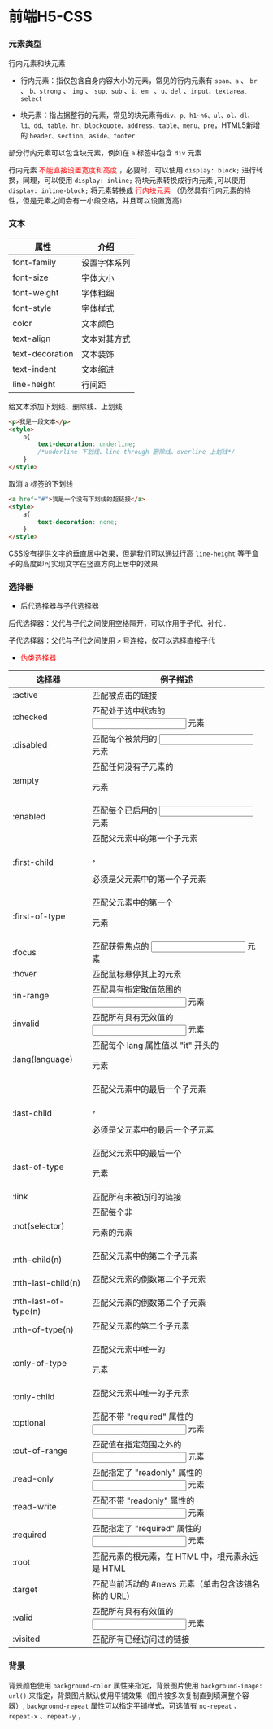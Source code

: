 # 前端H5-CSS

### 元素类型

行内元素和块元素

- 行内元素：指仅包含自身内容大小的元素，常见的行内元素有 `span、a`  、 `br` 、 `b、strong` 、 `img` 、 `sup、sub` 、`i、em ` 、`u、del` 、`input、textarea、select` 

- 块元素：指占据整行的元素，常见的块元素有`div、p、h1~h6、ul、ol、dl、li、dd、table、hr、blockquote、address、table、menu、pre`，HTML5新增的 `header、section、aside、footer`



部分行内元素可以包含块元素，例如在 `a` 标签中包含 `div` 元素



行内元素 <span style="color:red">不能直接设置宽度和高度</span> ，必要时，可以使用 `display: block;` 进行转换，同理，可以使用 `display: inline;` 将块元素转换成行内元素 ,可以使用 `display: inline-block;` 将元素转换成 <span style="color:red">行内块元素</span> （仍然具有行内元素的特性，但是元素之间会有一小段空格，并且可以设置宽高）

### 文本

| 属性            | 介绍         |
| --------------- | ------------ |
| font-family     | 设置字体系列 |
| font-size       | 字体大小     |
| font-weight     | 字体粗细     |
| font-style      | 字体样式     |
| color           | 文本颜色     |
| text-align      | 文本对其方式 |
| text-decoration | 文本装饰     |
| text-indent     | 文本缩进     |
| line-height     | 行间距       |

给文本添加下划线、删除线、上划线

~~~html
<p>我是一段文本</p>
<style>
	p{
		text-decoration: underline;
		/*underline 下划线、line-through 删除线、overline 上划线*/
	}
</style>
~~~

取消 `a` 标签的下划线

~~~html
<a href="#">我是一个没有下划线的超链接</a>
<style>
	a{
		text-decoration: none;
	}
</style>
~~~

CSS没有提供文字的垂直居中效果，但是我们可以通过行高 `line-height` 等于盒子的高度即可实现文字在竖直方向上居中的效果

### 选择器

- 后代选择器与子代选择器

后代选择器：父代与子代之间使用空格隔开，可以作用于子代、孙代..

子代选择器：父代与子代之间使用 `>` 号连接，仅可以选择直接子代

- <span style="color:red">伪类选择器</span>

| 选择器               | 例子描述                                                     |
| -------------------- | ------------------------------------------------------------ |
| :active              | 匹配被点击的链接                                             |
| :checked             | 匹配处于选中状态的 <input> 元素                              |
| :disabled            | 匹配每个被禁用的 <input> 元素                                |
| :empty               | 匹配任何没有子元素的 <p> 元素                                |
| :enabled             | 匹配每个已启用的 <input> 元素                                |
| :first-child         | 匹配父元素中的第一个子元素 <p>，<p> 必须是父元素中的第一个子元素 |
| :first-of-type       | 匹配父元素中的第一个 <p> 元素                                |
| :focus               | 匹配获得焦点的 <input> 元素                                  |
| :hover               | 匹配鼠标悬停其上的元素                                       |
| :in-range            | 匹配具有指定取值范围的 <input> 元素                          |
| :invalid             | 匹配所有具有无效值的 <input> 元素                            |
| :lang(language)      | 匹配每个 lang 属性值以 "it" 开头的 <p> 元素                  |
| :last-child          | 匹配父元素中的最后一个子元素 <p>， <p> 必须是父元素中的最后一个子元素 |
| :last-of-type        | 匹配父元素中的最后一个 <p> 元素                              |
| :link                | 匹配所有未被访问的链接                                       |
| :not(selector)       | 匹配每个非 <p> 元素的元素                                    |
| :nth-child(n)        | 匹配父元素中的第二个子元素 <p>                               |
| :nth-last-child(n)   | 匹配父元素的倒数第二个子元素 <p>                             |
| :nth-last-of-type(n) | 匹配父元素的倒数第二个子元素 <p>                             |
| :nth-of-type(n)      | 匹配父元素的第二个子元素 <p>                                 |
| :only-of-type        | 匹配父元素中唯一的 <p> 元素                                  |
| :only-child          | 匹配父元素中唯一的子元素 <p>                                 |
| :optional            | 匹配不带 "required" 属性的 <input> 元素                      |
| :out-of-range        | 匹配值在指定范围之外的 <input> 元素                          |
| :read-only           | 匹配指定了 "readonly" 属性的 <input> 元素                    |
| :read-write          | 匹配不带 "readonly" 属性的 <input> 元素                      |
| :required            | 匹配指定了 "required" 属性的 <input> 元素                    |
| :root                | 匹配元素的根元素，在 HTML 中，根元素永远是 HTML              |
| :target              | 匹配当前活动的 #news 元素（单击包含该锚名称的 URL）          |
| :valid               | 匹配所有具有有效值的 <input> 元素                            |
| :visited             | 匹配所有已经访问过的链接                                     |

### 背景

背景颜色使用 `background-color` 属性来指定，背景图片使用 `background-image: url()` 来指定，背景图片默认使用平铺效果（图片被多次复制直到填满整个容器）, `background-repeat` 属性可以指定平铺样式，可选值有 `no-repeat` 、`repeat-x` 、`repeat-y` ，